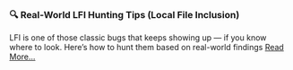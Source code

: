 ### 🔍 Real-World LFI Hunting Tips (Local File Inclusion)

LFI is one of those classic bugs that keeps showing up — if you know where to look. Here’s how to hunt them based on real-world findings
[Read More...
](https://github.com/cybersecplayground/bugbounty-Tips-and-Tricks/blob/main/LFI/Real-World%20LFI%20Hunting%20Tips.md)
